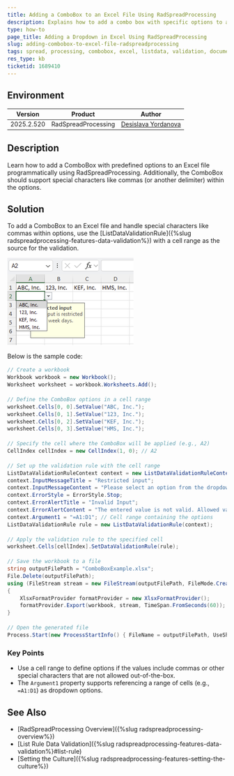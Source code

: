 ```yaml
---
title: Adding a ComboBox to an Excel File Using RadSpreadProcessing
description: Explains how to add a combo box with specific options to an Excel file using RadSpreadProcessing.
type: how-to
page_title: Adding a Dropdown in Excel Using RadSpreadProcessing
slug: adding-combobox-to-excel-file-radspreadprocessing
tags: spread, processing, combobox, excel, listdata, validation, document, dropdown, comma, delimiter
res_type: kb
ticketid: 1689410
---
```


## Environment

| Version | Product | Author | 
| ---- | ---- | ---- | 
| 2025.2.520| RadSpreadProcessing |[Desislava Yordanova](https://www.telerik.com/blogs/author/desislava-yordanova)| 

## Description

Learn how to add a ComboBox with predefined options to an Excel file programmatically using RadSpreadProcessing. Additionally, the ComboBox should support special characters like commas (or another delimiter) within the options. 

## Solution

To add a ComboBox to an Excel file and handle special characters like commas within options, use the [ListDataValidationRule]({%slug radspreadprocessing-features-data-validation%}) with a cell range as the source for the validation. 

![Combobox with Specific Options ><](images/adding-combobox-to-excel-file-radspreadprocessing.png)     
 
Below is the sample code:

```csharp
// Create a workbook
Workbook workbook = new Workbook();
Worksheet worksheet = workbook.Worksheets.Add();

// Define the ComboBox options in a cell range
worksheet.Cells[0, 0].SetValue("ABC, Inc.");
worksheet.Cells[0, 1].SetValue("123, Inc.");
worksheet.Cells[0, 2].SetValue("KEF, Inc.");
worksheet.Cells[0, 3].SetValue("HMS, Inc.");

// Specify the cell where the ComboBox will be applied (e.g., A2)
CellIndex cellIndex = new CellIndex(1, 0); // A2

// Set up the validation rule with the cell range
ListDataValidationRuleContext context = new ListDataValidationRuleContext(worksheet, cellIndex);
context.InputMessageTitle = "Restricted input";
context.InputMessageContent = "Please select an option from the dropdown.";
context.ErrorStyle = ErrorStyle.Stop;
context.ErrorAlertTitle = "Invalid Input";
context.ErrorAlertContent = "The entered value is not valid. Allowed values are listed in the dropdown.";
context.Argument1 = "=A1:D1"; // Cell range containing the options
ListDataValidationRule rule = new ListDataValidationRule(context);

// Apply the validation rule to the specified cell
worksheet.Cells[cellIndex].SetDataValidationRule(rule);

// Save the workbook to a file
string outputFilePath = "ComboBoxExample.xlsx";
File.Delete(outputFilePath);
using (FileStream stream = new FileStream(outputFilePath, FileMode.Create))
{
    XlsxFormatProvider formatProvider = new XlsxFormatProvider();
    formatProvider.Export(workbook, stream, TimeSpan.FromSeconds(60));
}

// Open the generated file
Process.Start(new ProcessStartInfo() { FileName = outputFilePath, UseShellExecute = true });
```

### Key Points
- Use a cell range to define options if the values include commas or other special characters that are not allowed out-of-the-box.
- The `Argument1` property supports referencing a range of cells (e.g., `=A1:D1`) as dropdown options.

## See Also

- [RadSpreadProcessing Overview]({%slug  radspreadprocessing-overview%})
- [List Rule Data Validation]({%slug radspreadprocessing-features-data-validation%}#list-rule)
- [Setting the Culture]({%slug radspreadprocessing-features-setting-the-culture%}) 
